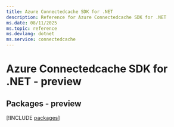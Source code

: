 ```yaml
---
title: Azure Connectedcache SDK for .NET
description: Reference for Azure Connectedcache SDK for .NET
ms.date: 08/11/2025
ms.topic: reference
ms.devlang: dotnet
ms.service: connectedcache
---
```

# Azure Connectedcache SDK for .NET - preview
## Packages - preview
[!INCLUDE [packages](connectedcache-index.md)]